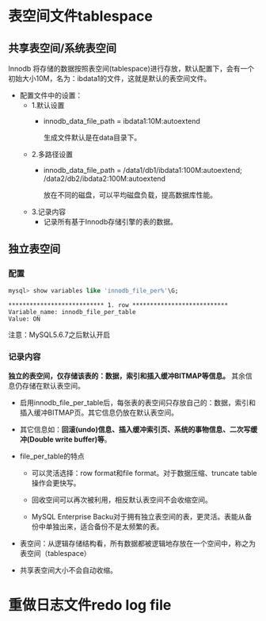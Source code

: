 # 表空间文件tablespace
## 共享表空间/系统表空间
Innodb 将存储的数据按照表空间(tablespace)进行存放，默认配置下，会有一个初始大小10M，名为：ibdata1的文件，这就是默认的表空间文件。
 
* 配置文件中的设置：
    * 1.默认设置
      * innodb_data_file_path = ibdata1:10M:autoextend
        
        生成文件默认是在data目录下。
    * 2.多路径设置
      * innodb_data_file_path = /data1/db1/ibdata1:100M:autoextend; /data2/db2/ibdata2:100M:autoextend
      
        放在不同的磁盘，可以平均磁盘负载，提高数据库性能。
    * 3.记录内容
        * 记录所有基于Innodb存储引擎的表的数据。
 
## 独立表空间
### 配置
```sql
mysql> show variables like 'innodb_file_per%'\G;
```
```
*************************** 1. row ***************************
Variable_name: innodb_file_per_table
Value: ON
```
注意：MySQL5.6.7之后默认开启
### 记录内容
**独立的表空间，仅存储该表的：数据，索引和插入缓冲BITMAP等信息。**
其余信息仍存储在默认表空间。
 
* 启用innodb_file_per_table后，每张表的表空间只存放自己的：数据，索引和插入缓冲BITMAP页。其它信息仍放在默认表空间。
 
* 其它信息如：**回滚(undo)信息、插入缓冲索引页、系统的事物信息、二次写缓冲(Double write buffer)等**。
 
* file_per_table的特点
    * 可以灵活选择：row format和file format。对于数据压缩、truncate table操作会更快写。
 
    * 回收空间可以再次被利用，相反默认表空间不会收缩空间。
 
    * MySQL Enterprise Backu对于拥有独立表空间的表，更灵活。表能从备份中单独出来，适合备份不是太频繁的表。
 
* 表空间：从逻辑存储结构看，所有数据都被逻辑地存放在一个空间中，称之为表空间（tablespace）
 
* 共享表空间大小不会自动收缩。
# 重做日志文件redo log file